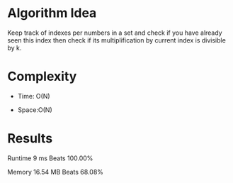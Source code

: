 # Algorithm Idea

Keep track of indexes per numbers in a set and check if you have already seen this index then check if its multiplification by current index is divisible by k.

# Complexity

- Time: O(N)

- Space:O(N)

# Results

Runtime
9
ms
Beats
100.00%

Memory
16.54
MB
Beats
68.08%